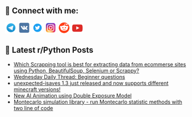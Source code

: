 ## 🔎 Connect with me:
[<img src="https://github.com/bullbesh/bullbesh/blob/main/images/Telegram.png" width="32" height="32" />](https://t.me/bullbesh)
[<img src="https://github.com/bullbesh/bullbesh/blob/main/images/VK.png" width="32" height="32" />](https://vk.com/bullbesh)
[<img src="https://github.com/bullbesh/bullbesh/blob/main/images/Twitter.png" width="32" height="32" />](https://twitter.com/bullbesh1)
[<img src="https://github.com/bullbesh/bullbesh/blob/main/images/Instagram.png" width="32" height="32" />](https://www.instagram.com/bullbesh)
[<img src="https://github.com/bullbesh/bullbesh/blob/main/images/Reddit.png" width="32" height="32" />](https://www.reddit.com/user/bullbesh)
[<img src="https://github.com/bullbesh/bullbesh/blob/main/images/YouTube.png" width="32" height="32" />](https://www.youtube.com/channel/UCtfjRs6uzgq5mfm8S06WTcg)

## 📕 Latest r/Python Posts
<!-- BLOG-POST-LIST:START -->
- [Which Scrapping tool is best for extracting data from ecommerse sites using Python, BeautifulSoup, Selenium or Scrappy?](https://www.reddit.com/r/Python/comments/102qcl9/which_scrapping_tool_is_best_for_extracting_data/)
- [Wednesday Daily Thread: Beginner questions](https://www.reddit.com/r/Python/comments/102nwxd/wednesday_daily_thread_beginner_questions/)
- [unexpected-isaves 1.3 just released and now supports different minecraft versions!](https://www.reddit.com/r/Python/comments/102n5p0/unexpectedisaves_13_just_released_and_now/)
- [New AI Animation using Double Exposure Model](https://www.reddit.com/r/Python/comments/102lsjw/new_ai_animation_using_double_exposure_model/)
- [Montecarlo simulation library - run Montecarlo statistic methods with two line of code](https://www.reddit.com/r/Python/comments/102jo7j/montecarlo_simulation_library_run_montecarlo/)
<!-- BLOG-POST-LIST:END -->
